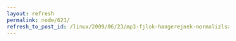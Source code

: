 ```yaml
---
layout: refresh
permalink: node/621/
refresh_to_post_id: /linux/2009/06/23/mp3-fjlok-hangerejnek-normalizlsa
---
```

